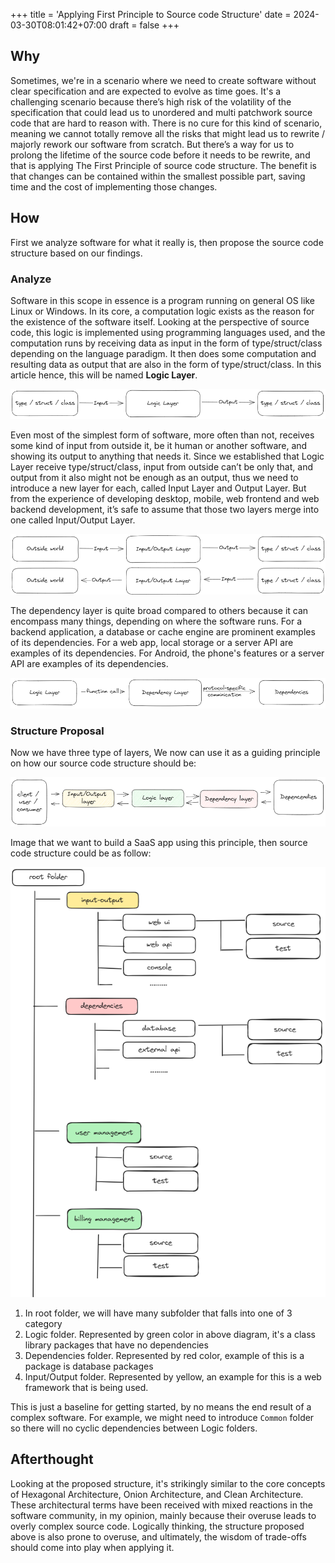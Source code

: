 +++
title = 'Applying First Principle to Source code Structure'
date = 2024-03-30T08:01:42+07:00
draft = false
+++
## Why
Sometimes, we're in a scenario where we need to create software without clear specification and are expected to evolve as time goes. It's a challenging scenario because there’s high risk of the volatility of the specification that could lead us to unordered and multi patchwork source code that are hard to reason with.
There is no cure for this kind of scenario, meaning we cannot totally remove all the risks that might lead us to rewrite / majorly rework our software from scratch. But there’s a way for us to prolong the lifetime of the source code before it needs to be rewrite, and that is applying The First Principle of source code structure.
The benefit is that changes can be contained within the smallest possible part, saving time and the cost of implementing those changes.

## How
First we analyze software for what it really is, then propose the source code structure based on our findings.

### Analyze
Software in this scope in essence is a program running on general OS like Linux or Windows. In its core, a computation logic exists as the reason for the existence of the software itself. Looking at the perspective of source code, this logic is implemented using programming languages used, and the computation runs by receiving data as input in the form of type/struct/class depending on the language paradigm. It then does some computation and resulting data as output that are also in the form of type/struct/class. In this article hence, this will be named **Logic Layer**.


![logic layer](image.png)

Even most of the simplest form of software, more often than not, receives some kind of input from outside it, be it human or another software, and showing its output to anything that needs it. Since we established that Logic Layer receive type/struct/class, input from outside can’t be only that, and output from it also might not be enough as an output, thus we need to introduce a new layer for each, called Input Layer and Output Layer. But from the experience of developing desktop, mobile, web frontend and web backend development, it’s safe to assume that those two layers merge into one called Input/Output Layer.


![input/output layer](image-1.png)

The dependency layer is quite broad compared to others because it can encompass many things, depending on where the software runs. For a backend application, a database or cache engine are prominent examples of its dependencies. For a web app, local storage or a server API are examples of its dependencies. For Android, the phone's features or a server API are examples of its dependencies.


![dependency layer](image-2.png)

### Structure Proposal
Now we have three type of layers, We now can use it as a guiding principle on how our source code structure should be:


![alt text](image-3.png)

Image that we want to build a SaaS app using this principle, then source code structure could be as follow:

![alt text](image-4.png)

1. In root folder, we will have many subfolder that falls into one of 3 category
1. Logic folder. Represented by green color in above diagram, it's a class library packages that have no dependencies 
1. Dependencies folder. Represented by red color, example of this is a package is database packages
1. Input/Output folder. Represented by yellow, an example for this is a web framework that is being used.

This is just a baseline for getting started, by no means the end result of a complex software. For example, we might need to introduce `Common` folder so there will no cyclic dependencies between Logic folders.

## Afterthought
Looking at the proposed structure, it's strikingly similar to the core concepts of Hexagonal Architecture, Onion Architecture, and Clean Architecture. These architectural terms have been received with mixed reactions in the software community, in my opinion, mainly because their overuse leads to overly complex source code. Logically thinking, the structure proposed above is also prone to overuse, and ultimately, the wisdom of trade-offs should come into play when applying it.